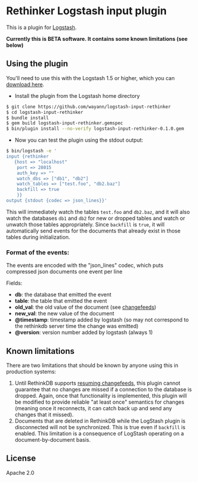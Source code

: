 # Rethinker Logstash input plugin

This is a plugin for [Logstash](https://github.com/elasticsearch/logstash).

**Currently this is BETA software. It contains some known limitations (see below)**

## Using the plugin

You'll need to use this with the Logstash 1.5 or higher, which you can [download here](https://www.elastic.co/downloads/logstash).

- Install the plugin from the Logstash home directory
```sh
$ git clone https://github.com/wayann/logstash-input-rethinker
$ cd logstash-input-rethinker
$ bundle install
$ gem build logstash-input-rethinker.gemspec
$ bin/plugin install --no-verify logstash-input-rethinker-0.1.0.gem
```

- Now you can test the plugin using the stdout output:

```sh
$ bin/logstash -e '
input {rethinker
   {host => "localhost"
    port => 28015
    auth_key => ""
    watch_dbs => ["db1", "db2"]
    watch_tables => ["test.foo", "db2.baz"]
    backfill => true
    }}
output {stdout {codec => json_lines}}'
```

This will immediately watch the tables `test.foo` and `db2.baz`, and it will also watch the databases `db1` and `db2` for new or dropped tables and watch or unwatch those tables appropriately. Since `backfill` is `true`, it will automatically send events for the documents that already exist in those tables during initialization.

### Format of the events:

The events are encoded with the "json_lines" codec, which puts compressed json documents one event per line

Fields:

- **db**: the database that emitted the event
- **table**: the table that emitted the event
- **old_val**: the old value of the document (see [changefeeds](http://rethinkdb.com/docs/changefeeds/ruby/))
- **new_val**: the new value of the document
- **@timestamp**: timestamp added by logstash (so may not correspond to the rethinkdb server time the change was emitted)
- **@version**: version number added by logstash (always 1)

## Known limitations

There are two limitations that should be known by anyone using this in production systems:

1. Until RethinkDB supports [resuming changefeeds](https://github.com/rethinkdb/rethinkdb/issues/3471), this plugin cannot guarantee that no changes are missed if a connection to the database is dropped. Again, once that functionality is implemented, this plugin will be modified to provide reliable "at least once" semantics for changes (meaning once it reconnects, it can catch back up and send any changes that it missed).
2. Documents that are deleted in RethinkDB while the LogStash plugin is disconnected will not be synchronized. This is true even if `backfill` is enabled. This limitation is a consequence of LogStash operating on a document-by-document basis.

## License

Apache 2.0
